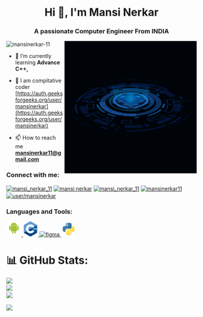 <h1 align="center">Hi 👋, I'm Mansi Nerkar</h1>
<h3 align="center">A passionate Computer Engineer From INDIA</h3>
<img align="right" width="350" src="https://github.com/mansinerkar-11/mansinerkar-11/blob/main/133744-3d-hologram.gif">
<p align="left"> 
 <img src="https://komarev.com/ghpvc/?username=mansinerkar-11&label=Profile%20views&color=0e75b6&style=flat" alt="mansinerkar-11" /> </p>

- 🌱 I’m currently learning **Advance C++,**

- 📝 I am compitative coder [https://auth.geeksforgeeks.org/user/mansinerkar](https://auth.geeksforgeeks.org/user/mansinerkar)

- 📫 How to reach me **mansinerkar11@gmail.com**


<h3 align="left">Connect with me:</h3>
<p align="left">
<a href="https://twitter.com/mansi_nerkar_11" target="blank"><img align="center" src="https://raw.githubusercontent.com/rahuldkjain/github-profile-readme-generator/master/src/images/icons/Social/twitter.svg" alt="mansi_nerkar_11" height="30" width="40" /></a>
<a href="https://linkedin.com/in/mansi nerkar" target="blank"><img align="center" src="https://raw.githubusercontent.com/rahuldkjain/github-profile-readme-generator/master/src/images/icons/Social/linked-in-alt.svg" alt="mansi nerkar" height="30" width="40" /></a>
<a href="https://instagram.com/mansi_nerkar_11" target="blank"><img align="center" src="https://raw.githubusercontent.com/rahuldkjain/github-profile-readme-generator/master/src/images/icons/Social/instagram.svg" alt="mansi_nerkar_11" height="30" width="40" /></a>
<a href="https://www.codechef.com/users/mansinerkar11" target="blank"><img align="center" src="https://cdn.jsdelivr.net/npm/simple-icons@3.1.0/icons/codechef.svg" alt="mansinerkar11" height="30" width="40" /></a>
<a href="https://auth.geeksforgeeks.org/user/user/mansinerkar" target="blank"><img align="center" src="https://raw.githubusercontent.com/rahuldkjain/github-profile-readme-generator/master/src/images/icons/Social/geeks-for-geeks.svg" alt="user/mansinerkar" height="30" width="40" /></a>
</p>

<h3 align="left">Languages and Tools:</h3>
<p align="left"> <a href="https://developer.android.com" target="_blank" rel="noreferrer"> <img src="https://raw.githubusercontent.com/devicons/devicon/master/icons/android/android-original-wordmark.svg" alt="android" width="40" height="40"/> </a> <a href="https://www.w3schools.com/cpp/" target="_blank" rel="noreferrer"> <img src="https://raw.githubusercontent.com/devicons/devicon/master/icons/cplusplus/cplusplus-original.svg" alt="cplusplus" width="40" height="40"/> </a> <a href="https://www.figma.com/" target="_blank" rel="noreferrer"> <img src="https://www.vectorlogo.zone/logos/figma/figma-icon.svg" alt="figma" width="40" height="40"/> </a> <a href="https://www.python.org" target="_blank" rel="noreferrer"> <img src="https://raw.githubusercontent.com/devicons/devicon/master/icons/python/python-original.svg" alt="python" width="40" height="40"/> </a> </p>


<!-- ![](https://github-readme-stats.vercel.app/api?username=mansinerkar-11&theme=gotham&hide_border=true&include_all_commits=true&count_private=true)<br/>
![](https://github-readme-streak-stats.herokuapp.com/?user=mansinerkar-11&theme=gotham&hide_border=true)<br/>
![](https://github-readme-stats.vercel.app/api/top-langs/?username=mansinerkar-11&theme=gotham&hide_border=true&include_all_commits=true&count_private=true&layout=compact) -->

# 📊 GitHub Stats:
![](https://github-readme-stats.vercel.app/api?username=mansinerkar-11&theme=gotham&hide_border=true&include_all_commits=true&count_private=true)<br/>
![](https://github-readme-streak-stats.herokuapp.com/?user=mansinerkar-11&theme=gotham&hide_border=true)<br/>
![](https://github-readme-stats.vercel.app/api/top-langs/?username=mansinerkar-11&theme=gotham&hide_border=true&include_all_commits=true&count_private=true&layout=compact)


![](https://github-profile-trophy.vercel.app/?username=isnik09&theme=matrix&no-frame=false&no-bg=false&margin-w=4)
